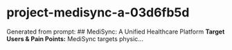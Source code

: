 # project-medisync-a-03d6fb5d
Generated from prompt: ## MediSync: A Unified Healthcare Platform  **Target Users &amp; Pain Points:**  MediSync targets physic...
